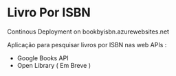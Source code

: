 # Livro Por ISBN

Continous Deployment on bookbyisbn.azurewebsites.net 

Aplicação para pesquisar livros por ISBN nas web APIs :
- Google Books API
- Open Library ( Em Breve )

